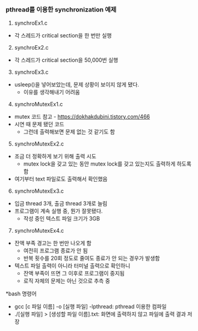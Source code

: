 ### pthread를 이용한 synchronization 예제

1. synchroEx1.c
- 각 스레드가 critical section을 한 번만 실행

2. synchroEx2.c
- 각 스레드가 critical section을 50,000번 실행

3. synchroEx3.c
- usleep()을 넣어보았는데, 문제 상황이 보이지 않게 됐다.
  - 이유를 생각해내기 어려움

4. synchroMutexEx1.c
- mutex 코드 참고 - https://dokhakdubini.tistory.com/466
- 시연 때 문제 됐던 코드
  - 그런데 출력해보면 문제 없는 것 같기도 함

5. synchroMutexEx2.c
- 조금 더 정확하게 보기 위해 출력 시도
  - mutex lock을 갖고 있는 동안 mutex lock를 갖고 있는지도 출력하게 하도록 함
- 여기부터 text 파일로도 출력해서 확인했음

6. synchroMutexEx3.c
- 입금 thread 3개, 출금 thread 3개로 늘림
- 프로그램이 계속 실행 중, 뭔가 잘못됐다.
  - 작성 중인 텍스트 파일 크기가 3GB

7. synchroMutexEx4.c
- 잔액 부족 경고는 한 번만 나오게 함
  - 여전히 프로그램 종료가 안 됨
  - 반복 횟수를 20회 정도로 줄여도 종료가 안 되는 경우가 발생함
- 텍스트 파일 출력이 아니라 터미널 출력으로 확인하니
  - 잔액 부족이 뜨면 그 이후로 프로그램이 중지됨
  - 로직 자체의 문제는 아닌 것으로 추측 중

*bash 명령어
- gcc [c 파일 이름] -o [실행 파일] -lpthread: pthread 이용한 컴파일
- ./[실행 파일] > [생성할 파일 이름].txt: 화면에 출력하지 않고 파일에 출력 결과 저장
